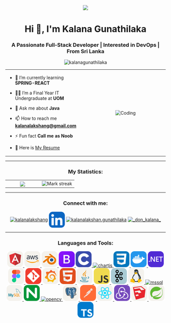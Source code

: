 <p align="center" ><img  src = "https://github.com/7oSkaaa/7oSkaaa/blob/main/Images/about_me.gif?raw=true" width = 100px></p>
<h1 align="center">Hi 👋, I'm Kalana Gunathilaka</h1>
<h3 align="center">A Passionate Full-Stack Developer | Interested in DevOps | From Sri Lanka</h3>

<p align="center"> <img src="https://komarev.com/ghpvc/?username=kalanagunathilaka&label=Profile%20views&color=0e75b6&style=flat" alt="kalanagunathilaka" /> </p>

<table align="center">
<tr border="none">
<td width="50%" align="left">
  
- 🌱 I’m currently learning **SPRING-REACT**

- 🧑‍🎓 I’m a Final Year IT Undergraduate at **UOM**

- 💬 Ask me about **Java**

- 📫 How to reach me **kalanalakshang@gmail.com**
  
- ⚡ Fun fact **Call me as Noob**
  
- 📑 Here is [My Resume](https://drive.google.com/file/d/1LIkOwpPwyyT2qQh5PeljyPBSHn6Ln-Fb/view?usp=sharing)

</td>
<td width="50%" align="center">

  <img align="center" alt="Coding" width="450" src="https://repository-images.githubusercontent.com/588181932/e36ec678-7984-4cdd-8e4c-a3932772ff8e">

  
  </td>
</tr>
</table>

---

<h3 align="center">My Statistics:</h3>
<p align="center">
<table align="center">
<tr border="none">
<td width="50%" align="center">
  
  <img  align="center"  src="https://github-readme-stats.vercel.app/api?username=kalanagunathilaka&theme=dark&show_icons=true&count_private=true" />
  
</td>
<td width="50%" align="center">
  <img  title="🔥 Get streak stats for your profile at git.io/streak-stats" alt="Mark streak" src="https://github-readme-streak-stats.herokuapp.com/?user=kalanagunathilaka&theme=dark&hide_border=false" /> 
<!--   <img  align="center"  src="https://github-readme-stats.anuraghazra1.vercel.app/api/top-langs/?username=kalanagunathilaka&theme=dark&hide_border=false&no-bg=true&no-frame=true&langs_count=10"/> -->
  </td>
</tr>
</table>

---

<h3 align="center">Connect with me:</h3>
<p align="center">
<a href="https://twitter.com/kalanalakshang" target="blank"><img align="center" src="https://raw.githubusercontent.com/rahuldkjain/github-profile-readme-generator/master/src/images/icons/Social/twitter.svg" alt="kalanalakshang" height="50" width="50" /></a>
<a href="https://linkedin.com/in/kalana-lakshan-gunathilaka" target="blank"><img align="center" src="https://github.com/tandpfun/skill-icons/blob/main/icons/LinkedIn.svg" alt="kalana-lakshan-gunathilaka" height="50" width="50" /></a>
<a href="https://fb.com/kalanalakshan.gunathilaka" target="blank"><img align="center" src="https://raw.githubusercontent.com/rahuldkjain/github-profile-readme-generator/master/src/images/icons/Social/facebook.svg" alt="kalanalakshan.gunathilaka" height="50" width="50" /></a>
<a href="https://instagram.com/_don_kalana_" target="blank"><img align="center" src="https://raw.githubusercontent.com/rahuldkjain/github-profile-readme-generator/master/src/images/icons/Social/instagram.svg" alt="_don_kalana_" height="50" width="50" /></a>
</p>

---

<h3 align="center">Languages and Tools:</h3>
<p align="center">
  <a href="https://angular.io" target="_blank" rel="noreferrer">
    <img src="https://github.com/tandpfun/skill-icons/blob/main/icons/Angular-Light.svg" alt="angular" width="50" height="50" />
  </a>
  <a href="https://aws.amazon.com" target="_blank" rel="noreferrer">
    <img src="https://github.com/tandpfun/skill-icons/blob/main/icons/AWS-Light.svg" alt="aws" width="50" height="50" />
  </a>
  <a href="https://www.blender.org/" target="_blank" rel="noreferrer">
    <img src="https://github.com/tandpfun/skill-icons/blob/main/icons/Blender-Light.svg" alt="blender" width="50" height="50" />
  </a>
  <a href="https://getbootstrap.com" target="_blank" rel="noreferrer">
    <img src="https://github.com/tandpfun/skill-icons/blob/main/icons/Bootstrap.svg" alt="bootstrap" width="50" height="50" />
  </a>
  <a href="https://www.cprogramming.com/" target="_blank" rel="noreferrer">
    <img src="https://github.com/tandpfun/skill-icons/blob/main/icons/C.svg" alt="c" width="50" height="50" />
  </a>
  <a href="https://www.chartjs.org" target="_blank" rel="noreferrer">
    <img src="https://www.chartjs.org/media/logo-title.svg" alt="chartjs" width="50" height="50" />
  </a>
  <a href="https://www.w3schools.com/css/" target="_blank" rel="noreferrer">
    <img src="https://github.com/tandpfun/skill-icons/blob/main/icons/CSS.svg" alt="css3" width="50" height="50" />
  </a>
  <a href="https://www.docker.com/" target="_blank" rel="noreferrer">
    <img src="https://github.com/tandpfun/skill-icons/blob/main/icons/Docker.svg" alt="docker" width="50" height="50" />
  </a>
  <a href="https://dotnet.microsoft.com/" target="_blank" rel="noreferrer">
    <img src="https://github.com/tandpfun/skill-icons/blob/main/icons/DotNet.svg" alt="dotnet" width="50" height="50" />
  </a>
  <a href="https://www.figma.com/" target="_blank" rel="noreferrer">
    <img src="https://github.com/tandpfun/skill-icons/blob/main/icons/Figma-Light.svg" alt="figma" width="50" height="50" />
  </a>
  <a href="https://git-scm.com/" target="_blank" rel="noreferrer">
    <img src="https://github.com/tandpfun/skill-icons/blob/main/icons/Git.svg" alt="git" width="50" height="50" />
  </a>
  <a href="https://grafana.com" target="_blank" rel="noreferrer">
    <img src="https://github.com/tandpfun/skill-icons/blob/main/icons/Grafana-Light.svg" alt="grafana" width="50" height="50" />
  </a>
  <a href="https://www.w3.org/html/" target="_blank" rel="noreferrer">
    <img src="https://github.com/tandpfun/skill-icons/blob/main/icons/HTML.svg" alt="html5" width="50" height="50" />
  </a>
  <a href="https://www.java.com" target="_blank" rel="noreferrer">
    <img src="https://github.com/tandpfun/skill-icons/blob/main/icons/Java-Light.svg" alt="java" width="50" height="50" />
  </a>
  <a href="https://developer.mozilla.org/en-US/docs/Web/JavaScript" target="_blank" rel="noreferrer">
    <img src="https://github.com/tandpfun/skill-icons/blob/main/icons/JavaScript.svg" alt="javascript" width="50" height="50" />
  </a>
  <a href="https://kafka.apache.org/" target="_blank" rel="noreferrer">
    <img src="https://github.com/tandpfun/skill-icons/blob/main/icons/Kafka.svg" alt="kafka" width="50" height="50" />
  </a>
  <a href="https://www.linux.org/" target="_blank" rel="noreferrer">
    <img src="https://github.com/tandpfun/skill-icons/blob/main/icons/Linux-Light.svg" alt="linux" width="50" height="50" />
  </a>
  <a href="https://www.microsoft.com/en-us/sql-server" target="_blank" rel="noreferrer">
    <img src="https://www.svgrepo.com/show/303229/microsoft-sql-server-logo.svg" alt="mssql" width="50" height="50" />
  </a>
  <a href="https://www.mysql.com/" target="_blank" rel="noreferrer">
    <img src="https://github.com/tandpfun/skill-icons/blob/main/icons/MySQL-Light.svg" alt="mysql" width="50" height="50" />
  </a>
  <a href="https://www.nginx.com" target="_blank" rel="noreferrer">
    <img src="https://github.com/tandpfun/skill-icons/blob/main/icons/Nginx.svg" alt="nginx" width="50" height="50" />
  </a>
  <a href="https://opencv.org/" target="_blank" rel="noreferrer">
    <img src="https://github.com/tandpfun/skill-icons/blob/main/icons/OpenCV-Light.svg" alt="opencv" width="50" height="50" />
  </a>
  <a href="https://www.postgresql.org" target="_blank" rel="noreferrer">
    <img src="https://github.com/tandpfun/skill-icons/blob/main/icons/PostgreSQL-Light.svg" alt="postgresql" width="50" height="50" />
  </a>
  <a href="https://postman.com" target="_blank" rel="noreferrer">
    <img src="https://github.com/tandpfun/skill-icons/blob/main/icons/Postman.svg" alt="postman" width="50" height="50" />
  </a>
  <a href="https://reactjs.org/" target="_blank" rel="noreferrer">
    <img src="https://github.com/tandpfun/skill-icons/blob/main/icons/React-Light.svg" alt="react" width="50" height="50" />
  </a>
  <a href="https://redux.js.org" target="_blank" rel="noreferrer">
    <img src="https://github.com/tandpfun/skill-icons/blob/main/icons/Redux.svg" alt="redux" width="50" height="50" />
  </a>
  <a href="https://www.sketch.com/" target="_blank" rel="noreferrer">
    <img src="https://github.com/tandpfun/skill-icons/blob/main/icons/Sketchup-Light.svg" alt="sketch" width="50" height="50" />
  </a>
  <a href="https://spring.io/" target="_blank" rel="noreferrer">
    <img src="https://github.com/tandpfun/skill-icons/blob/main/icons/Spring-Light.svg" alt="spring" width="50" height="50" />
  </a>
  <a href="https://www.typescriptlang.org/" target="_blank" rel="noreferrer">
    <img src="https://github.com/tandpfun/skill-icons/blob/main/icons/TypeScript.svg" alt="typescript" width="50" height="50" />
  </a>
</p>
